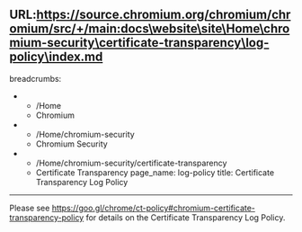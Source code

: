URL:https://source.chromium.org/chromium/chromium/src/+/main:docs\website\site\Home\chromium-security\certificate-transparency\log-policy\index.md
---
breadcrumbs:
- - /Home
  - Chromium
- - /Home/chromium-security
  - Chromium Security
- - /Home/chromium-security/certificate-transparency
  - Certificate Transparency
page_name: log-policy
title: Certificate Transparency Log Policy
---

Please see
<https://goo.gl/chrome/ct-policy#chromium-certificate-transparency-policy> for
details on the Certificate Transparency Log Policy.

